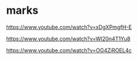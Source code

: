 # marks

https://www.youtube.com/watch?v=xDgXPmgfH-E

https://www.youtube.com/watch?v=WI20n4T1Yu8

https://www.youtube.com/watch?v=OG4ZjROEL4c
